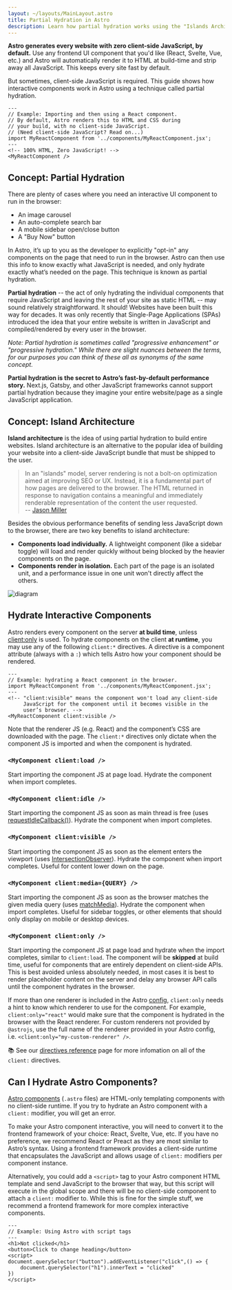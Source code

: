 ```yaml
---
layout: ~/layouts/MainLayout.astro
title: Partial Hydration in Astro
description: Learn how partial hydration works using the "Islands Architecture" in Astro.
---
```


**Astro generates every website with zero client-side JavaScript, by default.** Use any frontend UI component that you'd like (React, Svelte, Vue, etc.) and Astro will automatically render it to HTML at build-time and strip away all JavaScript. This keeps every site fast by default.

But sometimes, client-side JavaScript is required. This guide shows how interactive components work in Astro using a technique called partial hydration.

```astro
---
// Example: Importing and then using a React component.
// By default, Astro renders this to HTML and CSS during
// your build, with no client-side JavaScript.
// (Need client-side JavaScript? Read on...)
import MyReactComponent from '../components/MyReactComponent.jsx';
---
<!-- 100% HTML, Zero JavaScript! -->
<MyReactComponent />
```

## Concept: Partial Hydration

There are plenty of cases where you need an interactive UI component to run in the browser:

- An image carousel
- An auto-complete search bar
- A mobile sidebar open/close button
- A "Buy Now" button

In Astro, it’s up to you as the developer to explicitly "opt-in" any components on the page that need to run in the browser. Astro can then use this info to know exactly what JavaScript is needed, and only hydrate exactly what’s needed on the page. This technique is known as partial hydration.

**Partial hydration** -- the act of only hydrating the individual components that require JavaScript and leaving the rest of your site as static HTML -- may sound relatively straightforward. It should! Websites have been built this way for decades. It was only recently that Single-Page Applications (SPAs) introduced the idea that your entire website is written in JavaScript and compiled/rendered by every user in the browser.

_Note: Partial hydration is sometimes called "progressive enhancement" or "progressive hydration." While there are slight nuances between the terms, for our purposes you can think of these all as synonyms of the same concept._

**Partial hydration is the secret to Astro’s fast-by-default performance story.** Next.js, Gatsby, and other JavaScript frameworks cannot support partial hydration because they imagine your entire website/page as a single JavaScript application.

## Concept: Island Architecture

**Island architecture** is the idea of using partial hydration to build entire websites. Island architecture is an alternative to the popular idea of building your website into a client-side JavaScript bundle that must be shipped to the user.

> In an "islands" model, server rendering is not a bolt-on optimization aimed at improving SEO or UX. Instead, it is a fundamental part of how pages are delivered to the browser. The HTML returned in response to navigation contains a meaningful and immediately renderable representation of the content the user requested.
> <br/> -- [Jason Miller](https://jasonformat.com/islands-architecture/)

Besides the obvious performance benefits of sending less JavaScript down to the browser, there are two key benefits to island architecture:

- **Components load individually.** A lightweight component (like a sidebar toggle) will load and render quickly without being blocked by the heavier components on the page.
- **Components render in isolation.** Each part of the page is an isolated unit, and a performance issue in one unit won't directly affect the others.

![diagram](https://res.cloudinary.com/wedding-website/image/upload/v1596766231/islands-architecture-1.png)

## Hydrate Interactive Components

Astro renders every component on the server **at build time**, unless [client:only](#mycomponent-clientonly-) is used. To hydrate components on the client **at runtime**, you may use any of the following `client:*` directives. A directive is a component attribute (always with a `:`) which tells Astro how your component should be rendered.

```astro
---
// Example: hydrating a React component in the browser.
import MyReactComponent from '../components/MyReactComponent.jsx';
---
<!-- "client:visible" means the component won't load any client-side
     JavaScript for the component until it becomes visible in the
     user’s browser. -->
<MyReactComponent client:visible />
```

Note that the renderer JS (e.g. React) and the component’s CSS are downloaded with the page. The `client:*` directives only dictate when the component JS is imported and when the component is hydrated.

### `<MyComponent client:load />`

Start importing the component JS at page load. Hydrate the component when import completes.

### `<MyComponent client:idle />`

Start importing the component JS as soon as main thread is free (uses [requestIdleCallback()][mdn-ric]). Hydrate the component when import completes.

### `<MyComponent client:visible />`

Start importing the component JS as soon as the element enters the viewport (uses [IntersectionObserver][mdn-io]). Hydrate the component when import completes. Useful for content lower down on the page.

### `<MyComponent client:media={QUERY} />`

Start importing the component JS as soon as the browser matches the given media query (uses [matchMedia][mdn-mm]). Hydrate the component when import completes. Useful for sidebar toggles, or other elements that should only display on mobile or desktop devices.

### `<MyComponent client:only />`

Start importing the component JS at page load and hydrate when the import completes, similar to `client:load`. The component will be **skipped** at build time, useful for components that are entirely dependent on client-side APIs. This is best avoided unless absolutely needed, in most cases it is best to render placeholder content on the server and delay any browser API calls until the component hydrates in the browser.

If more than one renderer is included in the Astro [config](/en/reference/configuration-reference), `client:only` needs a hint to know which renderer to use for the component. For example, `client:only="react"` would make sure that the component is hydrated in the browser with the React renderer. For custom renderers not provided by `@astrojs`, use the full name of the renderer provided in your Astro config, i.e. `<client:only="my-custom-renderer" />`.

📚 See our [directives reference](/en/reference/directives-reference#client-directives) page for more infomation on all of the `client:` directives.

## Can I Hydrate Astro Components?

[Astro components](/en/core-concepts/astro-components) (`.astro` files) are HTML-only templating components with no client-side runtime. If you try to hydrate an Astro component with a `client:` modifier, you will get an error.

To make your Astro component interactive, you will need to convert it to the frontend framework of your choice: React, Svelte, Vue, etc. If you have no preference, we recommend React or Preact as they are most similar to Astro’s syntax. Using a frontend framework provides a client-side runtime that encapsulates the JavaScript and allows usage of `client:` modifiers per component instance.

Alternatively, you could add a `<script>` tag to your Astro component HTML template and send JavaScript to the browser that way, but this script will execute in the global scope and there will be no client-side component to attach a `client:` modifier to. While this is fine for the simple stuff, we recommend a frontend framework for more complex interactive components.

```astro
---
// Example: Using Astro with script tags
---
<h1>Not clicked</h1>
<button>Click to change heading</button>
<script>
document.querySelector("button").addEventListener("click",() => {
    document.querySelector("h1").innerText = "clicked"
})
</script>
```

[mdn-io]: https://developer.mozilla.org/en-US/docs/Web/API/Intersection_Observer_API
[mdn-ric]: https://developer.mozilla.org/en-US/docs/Web/API/Window/requestIdleCallback
[mdn-mm]: https://developer.mozilla.org/en-US/docs/Web/API/Window/matchMedia
